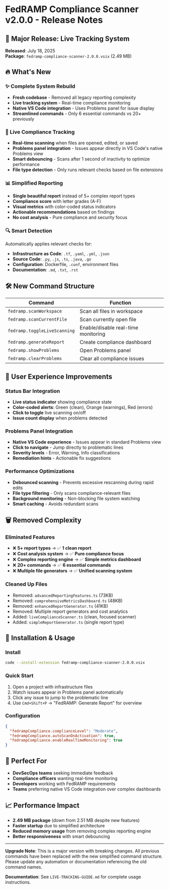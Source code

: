 # FedRAMP Compliance Scanner v2.0.0 - Release Notes

## 🚀 Major Release: Live Tracking System

**Released**: July 18, 2025  
**Package**: `fedramp-compliance-scanner-2.0.0.vsix` (2.49 MB)

## 🔥 What's New

### ✨ Complete System Rebuild
- **Fresh codebase** - Removed all legacy reporting complexity
- **Live tracking system** - Real-time compliance monitoring
- **Native VS Code integration** - Uses Problems panel for issue display
- **Streamlined commands** - Only 6 essential commands vs 20+ previously

### 🎯 Live Compliance Tracking
- **Real-time scanning** when files are opened, edited, or saved
- **Problems panel integration** - Issues appear directly in VS Code's native Problems view
- **Smart debouncing** - Scans after 1 second of inactivity to optimize performance
- **File type detection** - Only runs relevant checks based on file extensions

### 📊 Simplified Reporting
- **Single beautiful report** instead of 5+ complex report types
- **Compliance score** with letter grades (A-F)
- **Visual metrics** with color-coded status indicators
- **Actionable recommendations** based on findings
- **No cost analysis** - Pure compliance and security focus

### 🔍 Smart Detection
Automatically applies relevant checks for:
- **Infrastructure as Code**: `.tf`, `.yaml`, `.yml`, `.json`
- **Source Code**: `.py`, `.js`, `.ts`, `.java`, `.go`
- **Configuration**: Dockerfile, `.conf`, environment files
- **Documentation**: `.md`, `.txt`, `.rst`

## 🛠️ New Command Structure

| Command | Function |
|---------|----------|
| `fedramp.scanWorkspace` | Scan all files in workspace |
| `fedramp.scanCurrentFile` | Scan currently open file |
| `fedramp.toggleLiveScanning` | Enable/disable real-time monitoring |
| `fedramp.generateReport` | Create compliance dashboard |
| `fedramp.showProblems` | Open Problems panel |
| `fedramp.clearProblems` | Clear all compliance issues |

## 🎨 User Experience Improvements

### Status Bar Integration
- **Live status indicator** showing compliance state
- **Color-coded alerts**: Green (clean), Orange (warnings), Red (errors)
- **Click to toggle** live scanning on/off
- **Issue count display** when problems detected

### Problems Panel Integration
- **Native VS Code experience** - Issues appear in standard Problems view
- **Click to navigate** - Jump directly to problematic lines
- **Severity levels** - Error, Warning, Info classifications
- **Remediation hints** - Actionable fix suggestions

### Performance Optimizations
- **Debounced scanning** - Prevents excessive rescanning during rapid edits
- **File type filtering** - Only scans compliance-relevant files
- **Background monitoring** - Non-blocking file system watching
- **Smart caching** - Avoids redundant scans

## 🗑️ Removed Complexity

### Eliminated Features
- ❌ **5+ report types** → ✅ **1 clean report**
- ❌ **Cost analysis system** → ✅ **Pure compliance focus**
- ❌ **Complex reporting engine** → ✅ **Simple metrics dashboard**
- ❌ **20+ commands** → ✅ **6 essential commands**
- ❌ **Multiple file generators** → ✅ **Unified scanning system**

### Cleaned Up Files
- Removed: `advancedReportingFeatures.ts` (73KB)
- Removed: `comprehensiveMetricsDashboard.ts` (48KB)
- Removed: `enhancedReportGenerator.ts` (41KB)
- Removed: Multiple report generators and cost analytics
- Added: `liveComplianceScanner.ts` (clean, focused scanner)
- Added: `simpleReportGenerator.ts` (single report type)

## 🚀 Installation & Usage

### Install
```bash
code --install-extension fedramp-compliance-scanner-2.0.0.vsix
```

### Quick Start
1. Open a project with infrastructure files
2. Watch issues appear in Problems panel automatically
3. Click any issue to jump to the problematic line
4. Use `Cmd+Shift+P` → "FedRAMP: Generate Report" for overview

### Configuration
```json
{
  "fedrampCompliance.complianceLevel": "Moderate",
  "fedrampCompliance.autoScanOnActivation": true,
  "fedrampCompliance.enableRealTimeMonitoring": true
}
```

## 🎯 Perfect For

- **DevSecOps teams** seeking immediate feedback
- **Compliance officers** wanting real-time monitoring
- **Developers** working with FedRAMP requirements
- **Teams** preferring native VS Code integration over complex dashboards

## 📈 Performance Impact

- **2.49 MB package** (down from 2.51 MB despite new features)
- **Faster startup** due to simplified architecture
- **Reduced memory usage** from removing complex reporting engine
- **Better responsiveness** with smart debouncing

---

**Upgrade Note**: This is a major version with breaking changes. All previous commands have been replaced with the new simplified command structure. Please update any automation or documentation referencing the old command names.

**Documentation**: See `LIVE-TRACKING-GUIDE.md` for complete usage instructions.
